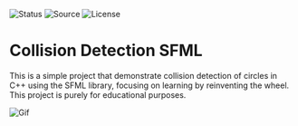 ![Status](https://badgen.net/badge/Status/Development/red?icon=github)
![Source](https://badgen.net/badge/Tool/SFML/yellow)
![License](https://badgen.net/badge/license/MIT/green)

# Collision Detection SFML
This is a simple project that demonstrate collision detection of circles in C++ using the SFML library, focusing on learning by reinventing the wheel. This project is purely for educational purposes.

![Gif](https://github.com/Parven05/2D-Physics-Engine-SFML/assets/101796812/fb1fe3ab-006e-4425-ae8c-cccd8e03defa)
